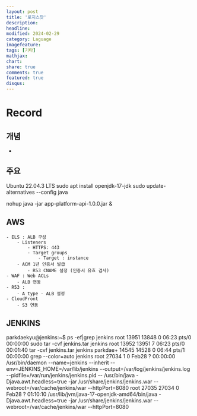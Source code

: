 ```yaml
---
layout: post
title: '로지스팟'
description:
headline:
modified: 2024-02-29
category: Laguage
imagefeature:
tags: [기타]
mathjax:
chart:
share: true
comments: true
featured: true
disqus:
---
```


# Record

## 개념

-

## 주요

Ubuntu 22.04.3 LTS
sudo apt install openjdk-17-jdk
sudo update-alternatives --config java


nohup java -jar app-platform-api-1.0.0.jar &



## AWS
    - ELS : ALB 구성
        - Listeners
            - HTTPS: 443
            - Target groups 
                - Target : instance
        - ACM 1년 인증서 발급
            - R53 CNAME 설정 (인증서 유효 검사)
    - WAF : Web ACLs
        - ALB 연동
    - R53 : 
        - A type - ALB 설정
    - CloudFront
        - S3 연동


## JENKINS
parkdaekyu@jenkins:~$ ps -ef|grep jenkins
root     13951 13848  0 06:23 pts/0    00:00:00 sudo tar -cvf jenkins.tar jenkins
root     13952 13951  7 06:23 pts/0    00:01:40 tar -cvf jenkins.tar jenkins
parkdae+ 14545 14528  0 06:44 pts/1    00:00:00 grep --color=auto jenkins
root     27034     1  0 Feb28 ?        00:00:00 /usr/bin/daemon --name=jenkins --inherit --env=JENKINS_HOME=/var/lib/jenkins --output=/var/log/jenkins/jenkins.log --pidfile=/var/run/jenkins/jenkins.pid -- /usr/bin/java -Djava.awt.headless=true -jar /usr/share/jenkins/jenkins.war --webroot=/var/cache/jenkins/war --httpPort=8080
root     27035 27034  0 Feb28 ?        01:10:10 /usr/lib/jvm/java-17-openjdk-amd64/bin/java -Djava.awt.headless=true -jar /usr/share/jenkins/jenkins.war --webroot=/var/cache/jenkins/war --httpPort=8080